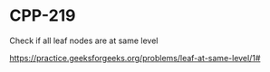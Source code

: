 # CPP-219
Check if all leaf nodes are at same level












https://practice.geeksforgeeks.org/problems/leaf-at-same-level/1#
